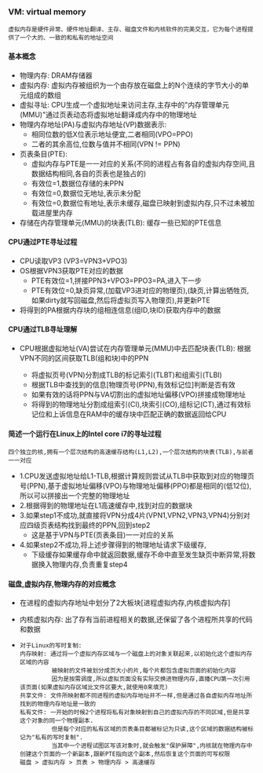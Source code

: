 ###  VM: virtual memory

`虚拟内存是硬件异常、硬件地址翻译、主存、磁盘文件和内核软件的完美交互，它为每个进程提供了一个大的、一致的和私有的地址空间`

#### 基本概念

* 物理内存: DRAM存储器
* 虚拟内存: 虚拟内存被组织为一个由存放在磁盘上的N个连续的字节大小的单元组成的数组
* 虚拟寻址: CPU生成一个虚拟地址来访问主存,主存中的"内存管理单元(MMU)"通过页表动态将虚拟地址翻译成内存中的物理地址
* 物理内存地址(PA)与虚拟内存地址(VP)数据表示:
  * 相同位数的低X位表示地址便宜,二者相同(VPO=PPO)
  * 二者的其余高位,位数与值并不相同(VPN != PPN)
* 页表条目(PTE): 
  * 虚拟内存与PTE是一一对应的关系(不同的进程占有各自的虚拟内存空间,且数据结构相同,各自的页表也是独占的)
  * 有效位=1,数据位存储的未PPN
  * 有效位=0,数据位无地址,表示未分配
  * 有效位=0,数据位有地址,表示未缓存,磁盘已映射到虚拟内存,只不过未被加载进屋里内存
* 存储在内存管理单元(MMU)的块表(TLB): 缓存一些已知的PTE信息

#### CPU通过PTE寻址过程

* CPU读取VP3 (VP3=VPN3+VPO3)
* OS根据VPN3获取PTE对应的数据
  * PTE有效位=1,拼接PPN3+VPO3=PPO3=PA,进入下一步
  * PTE有效位=0,缺页异常,(加载VP3进对应的物理页),(缺页,计算出牺牲页,如果dirty就写回磁盘,然后将虚拟页写入物理页),并更新PTE
* 将得到的PA根据内存块的组相连信息(组ID,块ID)获取内存中的数据

#### CPU通过TLB寻址理解

* CPU根据虚拟地址(VA)尝试在内存管理单元(MMU)中去匹配块表(TLB): 根据VPN不同的区间获取TLB(组和块)中的PPN

  * 将虚拟页号(VPN)分割成TLB的标记索引(TLBT)和组索引(TLBI)
  * 根据TLB中查找到的信息[物理页号(PPN),有效标记位]判断是否有效
  * 如果有效的话将PPN与VA切割出的虚拟地址偏移(VPO)拼接成物理地址
  * 将得到的物理地址分割成组索引(CI),块索引(CO),组标记(CT),通过有效标记位和上诉信息在RAM中的缓存块中匹配正确的数据返回给CPU

  

#### 简述一个运行在Linux上的Intel core i7的寻址过程

  ```
  四个独立的核,拥有一个层次结构的高速缓存结构(L1,L2),一个层次结构的块表(TLB),与前者一一对应
  ```

  * 1.CPU发送虚拟地址给L1-TLB,根据计算规则尝试从TLB中获取到对应的物理页号(PPN),基于虚拟地址偏移(VPO)与物理地址偏移(PPO)都是相同的(低12位),所以可以拼接出一个完整的物理地址
  * 2.根据得到的物理地址在L1高速缓存中,找到对应的数据块
  * 3.如果step1不成功,就直接将VPN分成4片(VPN1,VPN2,VPN3,VPN4)分别对应四级页表结构找到最终的PPN,回到step2
    * 这是基于VPN与PTE(页表条目)一一对应的关系
  * 4.如果step2不成功,将上述步骤得到的物理地址请求下级缓存,
     *   下级缓存如果缓存命中就返回数据,缓存不命中直至发生缺页中断异常,将数据换入物理内存,负责重复step4

  

  

  #### 磁盘,虚拟内存,物理内存的对应概念
  
  * 在进程的虚拟内存地址中划分了2大板块[进程虚拟内存,内核虚拟内存]
  
  * 内核虚拟内存: 出了存有当前进程相关的数据,还保留了各个进程所共享的代码和数据
  
  * ```
    对于Linux的写时复制:
    内存映射: 通过将一个虚拟内存区域与一个磁盘上的对象关联起来,以初始化这个虚拟内存区域的内容
             被映射的文件被划分成页大小的片,每个片都包含虚拟页面的初始化内容
             因为是按需调度,所以虚拟页面没有实际交换进物理内存,直播CPU第一次引用该页面(如果虚拟内存区域比文件区要大,就使用0来填充)
    共享文件: 文件所映射都不同进程的虚拟内存地址并不一样,但是通过各自虚拟内存地址所找到的物理内存地址是一致的
    私有文件: 一开始的时候2个进程将私有对象映射到自己的虚拟内存的不同区域,但是共享这个对象的同一个物理副本.
             但是每个对应的私有区域的页表条目都被标记为只读,这个区域的数据结构被标记为"私有的写时复制".
             当其中一个进程试图区写该对象时,就会触发"保护屏障",内核就在物理内存中创建这个页面的一个新副本,跟新PTE指向这个副本,然后恢复这个页面的可写权限
    磁盘 > 虚拟内存 > 页表 > 物理内存 > 高速缓存
    ```
  
    
  
    

